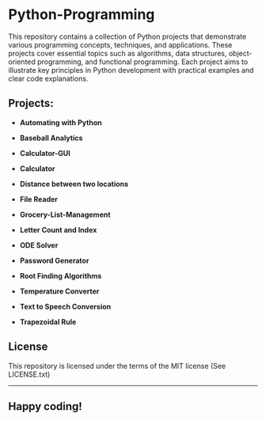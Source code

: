 # Python-Programming

This repository contains a collection of Python projects that demonstrate various programming concepts, techniques, and applications. 
These projects cover essential topics such as algorithms, data structures, object-oriented programming, and functional programming. Each project aims to illustrate key principles in Python development with practical examples and clear code explanations.

## Projects:

- **Automating with Python**

- **Baseball Analytics**

- **Calculator-GUI**
  
- **Calculator**

- **Distance between two locations**

- **File Reader**

- **Grocery-List-Management**

- **Letter Count and Index**
  
- **ODE Solver**

- **Password Generator**

- **Root Finding Algorithms**

- **Temperature Converter**

- **Text to Speech Conversion**

- **Trapezoidal Rule**


## License

This repository is licensed under the terms of the MIT license (See LICENSE.txt)



---

## **Happy coding!**
